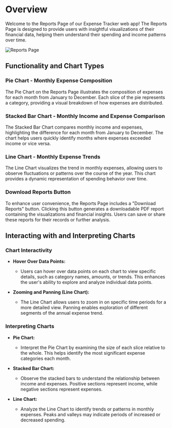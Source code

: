 # Overview

Welcome to the Reports Page of our Expense Tracker web app! The Reports Page is designed to provide users with insightful visualizations of their financial data, helping them understand their spending and income patterns over time.

![Reports Page](./assets/dashboard.png)

## Functionality and Chart Types

### Pie Chart - Monthly Expense Composition

The Pie Chart on the Reports Page illustrates the composition of expenses for each month from January to December. Each slice of the pie represents a category, providing a visual breakdown of how expenses are distributed.

### Stacked Bar Chart - Monthly Income and Expense Comparison

The Stacked Bar Chart compares monthly income and expenses, highlighting the difference for each month from January to December. The chart helps users quickly identify months where expenses exceeded income or vice versa.

### Line Chart - Monthly Expense Trends

The Line Chart visualizes the trend in monthly expenses, allowing users to observe fluctuations or patterns over the course of the year. This chart provides a dynamic representation of spending behavior over time.

### Download Reports Button

To enhance user convenience, the Reports Page includes a "Download Reports" button. Clicking this button generates a downloadable PDF report containing the visualizations and financial insights. Users can save or share these reports for their records or further analysis.

## Interacting with and Interpreting Charts

### Chart Interactivity

- **Hover Over Data Points:**

  - Users can hover over data points on each chart to view specific details, such as category names, amounts, or trends. This enhances the user's ability to explore and analyze individual data points.

- **Zooming and Panning (Line Chart):**
  - The Line Chart allows users to zoom in on specific time periods for a more detailed view. Panning enables exploration of different segments of the annual expense trend.

### Interpreting Charts

- **Pie Chart:**

  - Interpret the Pie Chart by examining the size of each slice relative to the whole. This helps identify the most significant expense categories each month.

- **Stacked Bar Chart:**

  - Observe the stacked bars to understand the relationship between income and expenses. Positive sections represent income, while negative sections represent expenses.

- **Line Chart:**
  - Analyze the Line Chart to identify trends or patterns in monthly expenses. Peaks and valleys may indicate periods of increased or decreased spending.
